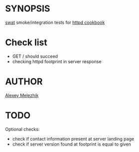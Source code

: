 # SYNOPSIS

[swat](https://github.com/melezhik/swat) smoke/integration tests for [httpd cookbook](https://github.com/chef-cookbooks/httpd)

# Check list

* GET / should succeed
* checking httpd footprint in server response

# AUTHOR

[Alexey Melezhik](mailto:melezhik@gmail.com)

# TODO

Optional checks:

* check if contact information present at server landing page
* check if server version found at footprint is equal to given


